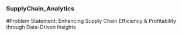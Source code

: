 ### SupplyChain_Analytics

#Problem Statement: Enhancing Supply Chain Efficiency & Profitability through Data-Driven Insights
